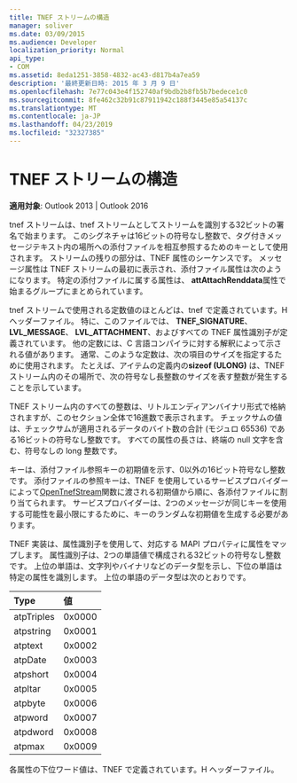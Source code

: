 ```yaml
---
title: TNEF ストリームの構造
manager: soliver
ms.date: 03/09/2015
ms.audience: Developer
localization_priority: Normal
api_type:
- COM
ms.assetid: 8eda1251-3858-4832-ac43-d817b4a7ea59
description: '最終更新日時: 2015 年 3 月 9 日'
ms.openlocfilehash: 7e77c043e4f152740af9bdb2b8fb5b7bedece1c0
ms.sourcegitcommit: 8fe462c32b91c87911942c188f3445e85a54137c
ms.translationtype: MT
ms.contentlocale: ja-JP
ms.lasthandoff: 04/23/2019
ms.locfileid: "32327385"
---
```

# <a name="tnef-stream-structure"></a>TNEF ストリームの構造

  
  
**適用対象**: Outlook 2013 | Outlook 2016 
  
tnef ストリームは、tnef ストリームとしてストリームを識別する32ビットの署名で始まります。 このシグネチャは16ビットの符号なし整数で、タグ付きメッセージテキスト内の場所への添付ファイルを相互参照するためのキーとして使用されます。 ストリームの残りの部分は、TNEF 属性のシーケンスです。 メッセージ属性は TNEF ストリームの最初に表示され、添付ファイル属性は次のようになります。 特定の添付ファイルに属する属性は、 **attAttachRenddata**属性で始まるグループにまとめられています。 
  
tnef ストリームで使用される定数値のほとんどは、tnef で定義されています。H ヘッダーファイル。 特に、このファイルでは、 **TNEF_SIGNATURE**、 **LVL_MESSAGE**、 **LVL_ATTACHMENT**、およびすべての TNEF 属性識別子が定義されています。 他の定数には、C 言語コンパイラに対する解釈によって示される値があります。 通常、このような定数は、次の項目のサイズを指定するために使用されます。 たとえば、アイテムの定義内の**sizeof (ULONG)** は、TNEF ストリーム内のその場所で、次の符号なし長整数のサイズを表す整数が発生することを示しています。 
  
TNEF ストリーム内のすべての整数は、リトルエンディアンバイナリ形式で格納されますが、このセクション全体で16進数で表示されます。 チェックサムの値は、チェックサムが適用されるデータのバイト数の合計 (モジュロ 65536) である16ビットの符号なし整数です。 すべての属性の長さは、終端の null 文字を含む、符号なしの long 整数です。
  
キーは、添付ファイル参照キーの初期値を示す、0以外の16ビット符号なし整数です。 添付ファイルの参照キーは、TNEF を使用しているサービスプロバイダーによって[OpenTnefStream](opentnefstream.md)関数に渡される初期値から順に、各添付ファイルに割り当てられます。 サービスプロバイダーは、2つのメッセージが同じキーを使用する可能性を最小限にするために、キーのランダムな初期値を生成する必要があります。 
  
TNEF 実装は、属性識別子を使用して、対応する MAPI プロパティに属性をマップします。 属性識別子は、2つの単語値で構成される32ビットの符号なし整数です。 上位の単語は、文字列やバイナリなどのデータ型を示し、下位の単語は特定の属性を識別します。 上位の単語のデータ型は次のとおりです。
  
|**Type**|**値**|
|:-----|:-----|
|atpTriples  <br/> |0x0000  <br/> |
|atpstring  <br/> |0x0001  <br/> |
|atptext  <br/> |0x0002  <br/> |
|atpDate  <br/> |0x0003  <br/> |
|atpshort  <br/> |0x0004  <br/> |
|atpltar  <br/> |0x0005  <br/> |
|atpbyte  <br/> |0x0006  <br/> |
|atpword  <br/> |0x0007  <br/> |
|atpdword  <br/> |0x0008  <br/> |
|atpmax  <br/> |0x0009  <br/> |
   
各属性の下位ワード値は、TNEF で定義されています。H ヘッダーファイル。
  


